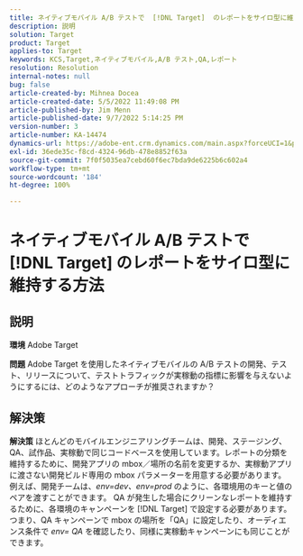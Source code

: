 ```yaml
---
title: ネイティブモバイル A/B テストで  [!DNL Target]  のレポートをサイロ型に維持する方法
description: 説明
solution: Target
product: Target
applies-to: Target
keywords: KCS,Target,ネイティブモバイル,A/B テスト,QA,レポート
resolution: Resolution
internal-notes: null
bug: false
article-created-by: Mihnea Docea
article-created-date: 5/5/2022 11:49:08 PM
article-published-by: Jim Menn
article-published-date: 9/7/2022 5:14:25 PM
version-number: 3
article-number: KA-14474
dynamics-url: https://adobe-ent.crm.dynamics.com/main.aspx?forceUCI=1&pagetype=entityrecord&etn=knowledgearticle&id=5a7119f3-cdcc-ec11-a7b5-6045bd00dbbc
exl-id: 36ede35c-f8cd-4324-96db-478e8852f63a
source-git-commit: 7f0f5035ea7cebd60f6ec7bda9de6225b6c602a4
workflow-type: tm+mt
source-wordcount: '184'
ht-degree: 100%

---
```


# ネイティブモバイル A/B テストで [!DNL Target] のレポートをサイロ型に維持する方法

## 説明


<b>環境</b>
Adobe Target

<b>問題</b>
Adobe Target を使用したネイティブモバイルの A/B テストの開発、テスト、リリースについて、テストトラフィックが実稼動の指標に影響を与えないようにするには、どのようなアプローチが推奨されますか？


## 解決策


<b>解決策</b>
ほとんどのモバイルエンジニアリングチームは、開発、ステージング、QA、試作品、実稼動で同じコードベースを使用しています。レポートの分類を維持するために、開発アプリの mbox／場所の名前を変更するか、実稼動アプリに渡さない開発ビルド専用の mbox パラメーターを用意する必要があります。
例えば、開発チームは、*env=dev、env=prod* のように、各環境用のキーと値のペアを渡すことができます。
QA が発生した場合にクリーンなレポートを維持するために、各環境のキャンペーンを [!DNL Target] で設定する必要があります。
つまり、QA キャンペーンで mbox の場所を「QA」に設定したり、オーディエンス条件で *env= QA* を確認したり、同様に実稼動キャンペーンにも同じことができます。
